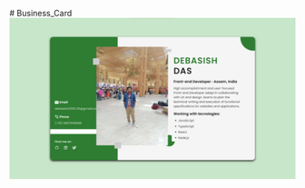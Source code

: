#   B u s i n e s s _ C a r d 
 
![[Business card]](https://github.com/Unstable108/Business_Card/blob/main/images/Screenshot.png)

